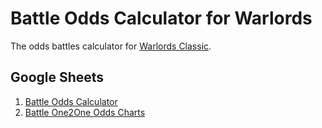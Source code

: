 # Battle Odds Calculator for Warlords

The odds battles calculator for [Warlords Classic](https://apps.apple.com/ru/app/warlords-classic-strategy/id532024361?l=en).

## Google Sheets

1. [Battle Odds Calculator](https://docs.google.com/spreadsheets/d/1fV6ZTT-svuXWK-zfhH0Wu5UhQnFzhZ1_lIkksxyq60M/)
2. [Battle One2One Odds Charts](https://docs.google.com/spreadsheets/d/1ou9U7EJTYB_u3idbwfkAwBgYeWnDuyNZqPQVHiBfaLU/edit?usp=sharing)

